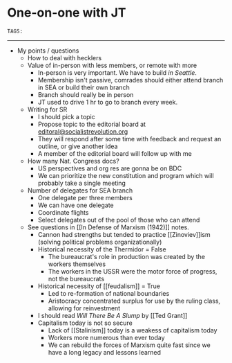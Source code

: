# One-on-one with JT
`TAGS:`

---
- My points / questions
	- How to deal with hecklers
	- Value of in-person with less members, or remote with more
		- In-person is very important. We have to build *in Seattle*.
		- Membership isn't passive, comrades should either attend branch in SEA or build their own branch
		- Branch should really be in person
		- JT used to drive 1 hr to go to branch every week.
	- Writing for SR
		- I should pick a topic
		- Propose topic to the editorial board at editoral@socialistrevolution.org
		- They will respond after some time with feedback and request an outline, or give another idea
		- A member of the editorial board will follow up with me
	- How many Nat. Congress docs?
		- US perspectives and org res are gonna be on BDC
		- We can prioritize the new constitution and program which will probably take a single meeting
	- Number of delegates for SEA branch
		- One delegate per three members
		- We can have one delegate
		- Coordinate flights
		- Select delegates out of the pool of those who can attend
	- See questions in [[In Defense of Marxism (1942)]] notes.
		- Cannon had strengths but tended to practice [[Zinoviev]]ism (solving political problems organizationally)
		- Historical necessity of the Thermidor = False
			- The bureaucrat's role in production was created by the workers themselves
			- The workers in the USSR were the motor force of progress, not the bureaucrats
		- Historical necessity of [[feudalism]] = True
			- Led to re-formation of national boundaries
			- Aristocracy concentrated surplus for use by the ruling class, allowing for reinvestment
		- I should read *Will There Be A Slump* by [[Ted Grant]]
		- Capitalism today is not so secure
			- Lack of [[Stalinism]] today is a weakess of capitalism today
			- Workers more numerous than ever today
			- We can rebuild the forces of Marxism quite fast since we have a long legacy and lessons learned